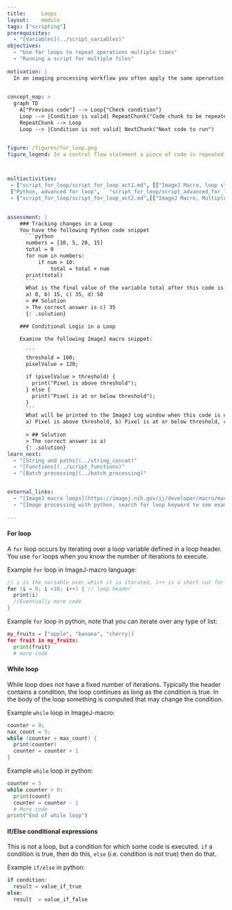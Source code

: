 ```yaml
---
title:     Loops
layout:    module
tags: ["scripting"]
prerequisites:
  - "[Variables](../script_variables)"
objectives:
  - "Use for loops to repeat operations multiple times"
  - "Running a script for multiple files"
  
motivation: |
  In an imaging processing workflow you often apply the same operation to several images, several labels, etc. In order to avoid repeating the same code many times we can use control flow statements such as a `for` loop. Loops together with `if` clauses represent extremely useful tools when programming. 

  
concept_map: >
  graph TD
    A["Previous code"] --> Loop{"Check condition"}
    Loop --> |Condition is valid| RepeatChunk("Code chunk to be repeated")
    RepeatChunk --> Loop
    Loop --> |Condition is not valid| NextChunk("Next code to run")


figure: /figures/for_loop.png
figure_legend: In a control flow statement a piece of code is repeated (loop) as long as a specific condition is valid. 



multiactivities: 
 - ["script_for_loop/script_for_loop_act1.md", [["ImageJ Macro, loop structure", "script_for_loop/activities/script_for_loop_loopstructure.ijm"], ["ImageJ Macro, example no loop",  "script_for_loop/activities/script_for_loop_measure_distances_noloop.ijm"], ["ImageJ Macro, example with loop", "script_for_loop/activities/script_for_loop_measure_distances_withloop.ijm"], ["Python, for loop",  "script_for_loop/script_for_loop_python.py"], 
 ["Python, advanced for loop",   "script_for_loop/script_advanced_for_loop.py"]]]
 - ["script_for_loop/script_for_loop_act2.md",[["ImageJ Macro, Multiple erosion", "script_for_loop/exercises/script_for_loop_erodeband.md"]]]
    

assessment: |
    ### Tracking changes in a Loop
    You have the following Python code snippet
      ```python
      numbers = [10, 5, 20, 15]
      total = 0
      for num in numbers:
          if num > 10:
              total = total + num
      print(total)
      ```
      What is the final value of the variable total after this code is executed? 
      a) 0, b) 15, c) 35, d) 50
      > ## Solution
      > The correct answer is c) 35
      {: .solution}

    ### Conditional Logic in a Loop

    Examine the following ImageJ macro snippet:

      ```
      threshold = 100;
      pixelValue = 120;

      if (pixelValue > threshold) {
        print("Pixel is above threshold");
      } else {
        print("Pixel is at or below threshold");
      }
      ```
      What will be printed to the ImageJ Log window when this code is executed?
      a) Pixel is above threshold, b) Pixel is at or below threshold, c) Nothing will be printed, d) An error will occur
      
      > ## Solution
      > The correct answer is a)
      {: .solution}
learn_next:
  - "[String and paths](../string_concat)"
  - "[Functions](../script_functions)"
  - "[Batch processing](../batch_processing)"


external_links:
  - "[ImageJ macro loops](https://imagej.nih.gov/ij/developer/macro/macros.html#loops)"
  - "[Image processing with python, search for loop keyword to see examples](https://datacarpentry.org/image-processing/aio/index.html)"
  
---
```

#### For loop
A `for` loop occurs by iterating over a loop variable defined in a loop header. You use `for` loops when you know the number of iterations to execute.

Example `for` loop in ImageJ-macro language:
```java
// i is the variable over which it is itarated, i++ is a short cut for i = i + 1
for (i = 0; i <10; i++) { // loop header
  print(i)
  //Eventually more code
}
```

Example `for` loop in python, note that you can iterate over any type of list:
```python
my_fruits = ["apple", "banana", "cherry|]
for fruit in my_fruits:
  print(fruit)
  # more code
```


#### While loop
While loop does not have a fixed number of iterations. Typically the header contains a condition, the loop continues as long as the condition is true.  In the body of the loop something is computed that may change the condition. 

Example `while` loop in ImageJ-macro:

```java
counter = 0;
nax_count = 5;
while (counter < max_count) {
  print(counter)
  counter = counter + 1
}
```

Example `while` loop in python:

```python 
counter = 5
while counter > 0:
  print(count)
  counter = counter - 1 
  # More code
print("End of while loop")
```

#### If/Else conditional expressions
This is not a loop, but a condition for which some code is executed. `if` a condition is true, then do this, `else` (i.e. condition is not true) then do that.

Example `if/else` in python:
```python
if condition:
  result = value_if_true
else:
  result  = value_if_false
```
